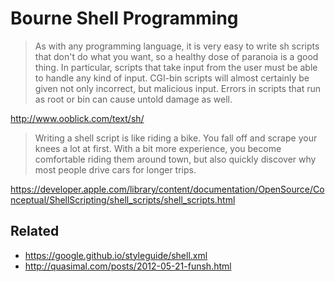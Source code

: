 Bourne Shell Programming
========================

> As with any programming language, it is very easy to write sh scripts that don't do what you want, so a healthy dose of paranoia is a good thing. In particular, scripts that take input from the user must be able to handle any kind of input. CGI-bin scripts will almost certainly be given not only incorrect, but malicious input. Errors in scripts that run as root or bin can cause untold damage as well.

http://www.ooblick.com/text/sh/


> Writing a shell script is like riding a bike. You fall off and scrape your knees a lot at first. With a bit more experience, you become comfortable riding them around town, but also quickly discover why most people drive cars for longer trips.

https://developer.apple.com/library/content/documentation/OpenSource/Conceptual/ShellScripting/shell_scripts/shell_scripts.html


## Related

- https://google.github.io/styleguide/shell.xml
- http://quasimal.com/posts/2012-05-21-funsh.html
